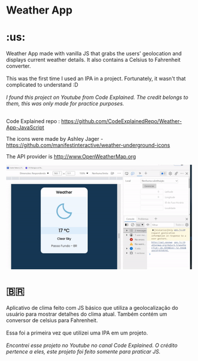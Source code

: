 <h1>Weather App</h1>
<h1>:us:</h1>  Weather App made with vanilla JS that grabs the users' geolocation and displays current weather details. It also contains a Celsius to Fahrenheit converter.<br><br>
This was the first time I used an IPA in a project. Fortunately, it wasn't that complicated to understand :D<br><br>
<em>I found this project on Youtube from Code Explained. The credit belongs to them, this was only made for practice purposes.</em><br><br>

Code Explained repo : https://github.com/CodeExplainedRepo/Weather-App-JavaScript

The icons were made by Ashley Jager - https://github.com/manifestinteractive/weather-underground-icons

The API provider is http://www.OpenWeatherMap.org

<img src='teste.gif'/>

<h1><span>&#x1f1e7;&#x1f1f7;</span></h1>
Aplicativo de clima feito com JS básico que utiliza a geolocalização do usuário para mostrar detalhes do clima atual. Também contém um conversor de celsius para Fahrenheit.<br><br>
  Essa foi a primeira vez que utilizei uma IPA em um projeto.<br><br>
  <em>Encontrei esse projeto no Youtube no canal Code Explained. O crédito pertence a eles, este projeto foi feito somente para praticar JS.</em>
